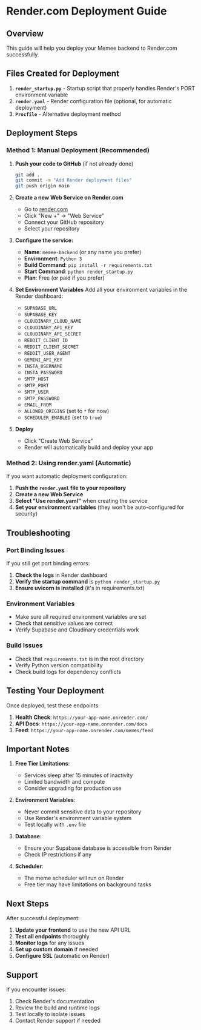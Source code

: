 # Render.com Deployment Guide

## Overview
This guide will help you deploy your Memee backend to Render.com successfully.

## Files Created for Deployment

1. **`render_startup.py`** - Startup script that properly handles Render's PORT environment variable
2. **`render.yaml`** - Render configuration file (optional, for automatic deployment)
3. **`Procfile`** - Alternative deployment method

## Deployment Steps

### Method 1: Manual Deployment (Recommended)

1. **Push your code to GitHub** (if not already done)
   ```bash
   git add .
   git commit -m "Add Render deployment files"
   git push origin main
   ```

2. **Create a new Web Service on Render.com**
   - Go to [render.com](https://render.com)
   - Click "New +" → "Web Service"
   - Connect your GitHub repository
   - Select your repository

3. **Configure the service:**
   - **Name**: `memee-backend` (or any name you prefer)
   - **Environment**: `Python 3`
   - **Build Command**: `pip install -r requirements.txt`
   - **Start Command**: `python render_startup.py`
   - **Plan**: Free (or paid if you prefer)

4. **Set Environment Variables**
   Add all your environment variables in the Render dashboard:
   - `SUPABASE_URL`
   - `SUPABASE_KEY`
   - `CLOUDINARY_CLOUD_NAME`
   - `CLOUDINARY_API_KEY`
   - `CLOUDINARY_API_SECRET`
   - `REDDIT_CLIENT_ID`
   - `REDDIT_CLIENT_SECRET`
   - `REDDIT_USER_AGENT`
   - `GEMINI_API_KEY`
   - `INSTA_USERNAME`
   - `INSTA_PASSWORD`
   - `SMTP_HOST`
   - `SMTP_PORT`
   - `SMTP_USER`
   - `SMTP_PASSWORD`
   - `EMAIL_FROM`
   - `ALLOWED_ORIGINS` (set to `*` for now)
   - `SCHEDULER_ENABLED` (set to `true`)

5. **Deploy**
   - Click "Create Web Service"
   - Render will automatically build and deploy your app

### Method 2: Using render.yaml (Automatic)

If you want automatic deployment configuration:

1. **Push the `render.yaml` file to your repository**
2. **Create a new Web Service**
3. **Select "Use render.yaml"** when creating the service
4. **Set your environment variables** (they won't be auto-configured for security)

## Troubleshooting

### Port Binding Issues
If you still get port binding errors:

1. **Check the logs** in Render dashboard
2. **Verify the startup command** is `python render_startup.py`
3. **Ensure uvicorn is installed** (it's in requirements.txt)

### Environment Variables
- Make sure all required environment variables are set
- Check that sensitive values are correct
- Verify Supabase and Cloudinary credentials work

### Build Issues
- Check that `requirements.txt` is in the root directory
- Verify Python version compatibility
- Check build logs for dependency conflicts

## Testing Your Deployment

Once deployed, test these endpoints:

1. **Health Check**: `https://your-app-name.onrender.com/`
2. **API Docs**: `https://your-app-name.onrender.com/docs`
3. **Feed**: `https://your-app-name.onrender.com/memes/feed`

## Important Notes

1. **Free Tier Limitations**:
   - Services sleep after 15 minutes of inactivity
   - Limited bandwidth and compute
   - Consider upgrading for production use

2. **Environment Variables**:
   - Never commit sensitive data to your repository
   - Use Render's environment variable system
   - Test locally with `.env` file

3. **Database**:
   - Ensure your Supabase database is accessible from Render
   - Check IP restrictions if any

4. **Scheduler**:
   - The meme scheduler will run on Render
   - Free tier may have limitations on background tasks

## Next Steps

After successful deployment:

1. **Update your frontend** to use the new API URL
2. **Test all endpoints** thoroughly
3. **Monitor logs** for any issues
4. **Set up custom domain** if needed
5. **Configure SSL** (automatic on Render)

## Support

If you encounter issues:
1. Check Render's documentation
2. Review the build and runtime logs
3. Test locally to isolate issues
4. Contact Render support if needed 